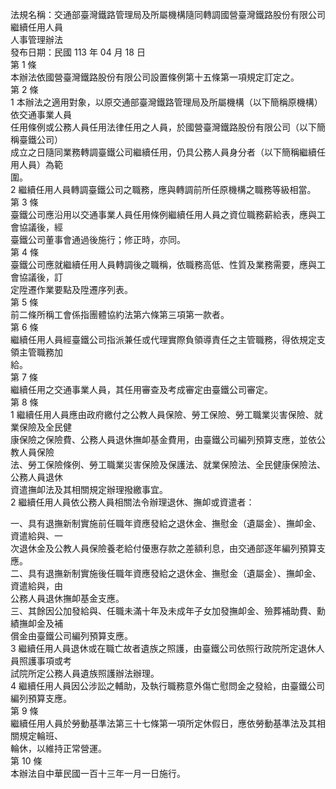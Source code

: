法規名稱：交通部臺灣鐵路管理局及所屬機構隨同轉調國營臺灣鐵路股份有限公司繼續任用人員  
人事管理辦法  
發布日期：民國 113 年 04 月 18 日  
第 1 條  
本辦法依國營臺灣鐵路股份有限公司設置條例第十五條第一項規定訂定之。  
第 2 條  
1 本辦法之適用對象，以原交通部臺灣鐵路管理局及所屬機構（以下簡稱原機構）依交通事業人員  
任用條例或公務人員任用法律任用之人員，於國營臺灣鐵路股份有限公司（以下簡稱臺鐵公司）  
成立之日隨同業務轉調臺鐵公司繼續任用，仍具公務人員身分者（以下簡稱繼續任用人員）為範  
圍。  
2 繼續任用人員轉調臺鐵公司之職務，應與轉調前所任原機構之職務等級相當。  
第 3 條  
臺鐵公司應沿用以交通事業人員任用條例繼續任用人員之資位職務薪給表，應與工會協議後，經  
臺鐵公司董事會通過後施行；修正時，亦同。  
第 4 條  
臺鐵公司應就繼續任用人員轉調後之職稱，依職務高低、性質及業務需要，應與工會協議後，訂  
定陞遷作業要點及陞遷序列表。  
第 5 條  
前二條所稱工會係指團體協約法第六條第三項第一款者。  
第 6 條  
繼續任用人員經臺鐵公司指派兼任或代理實際負領導責任之主管職務，得依規定支領主管職務加  
給。  
第 7 條  
繼續任用之交通事業人員，其任用審查及考成審定由臺鐵公司審定。  
第 8 條  
1 繼續任用人員應由政府繳付之公教人員保險、勞工保險、勞工職業災害保險、就業保險及全民健  
康保險之保險費、公務人員退休撫卹基金費用，由臺鐵公司編列預算支應，並依公教人員保險  
法、勞工保險條例、勞工職業災害保險及保護法、就業保險法、全民健康保險法、公務人員退休  
資遣撫卹法及其相關規定辦理撥繳事宜。  
2 繼續任用人員依公務人員相關法令辦理退休、撫卹或資遣者：  


一、具有退撫新制實施前任職年資應發給之退休金、撫慰金（遺屬金）、撫卹金、資遣給與、一  
次退休金及公教人員保險養老給付優惠存款之差額利息，由交通部逐年編列預算支應。  
二、具有退撫新制實施後任職年資應發給之退休金、撫慰金（遺屬金）、撫卹金、資遣給與，由  
公務人員退休撫卹基金支應。  
三、其餘因公加發給與、任職未滿十年及未成年子女加發撫卹金、殮葬補助費、勳績撫卹金及補  
償金由臺鐵公司編列預算支應。  
3 繼續任用人員退休或在職亡故者遺族之照護，由臺鐵公司依照行政院所定退休人員照護事項或考  
試院所定公務人員遺族照護辦法辦理。  
4 繼續任用人員因公涉訟之輔助，及執行職務意外傷亡慰問金之發給，由臺鐵公司編列預算支應。  
第 9 條  
繼續任用人員於勞動基準法第三十七條第一項所定休假日，應依勞動基準法及其相關規定輪班、  
輪休，以維持正常營運。  
第 10 條  
本辦法自中華民國一百十三年一月一日施行。  


